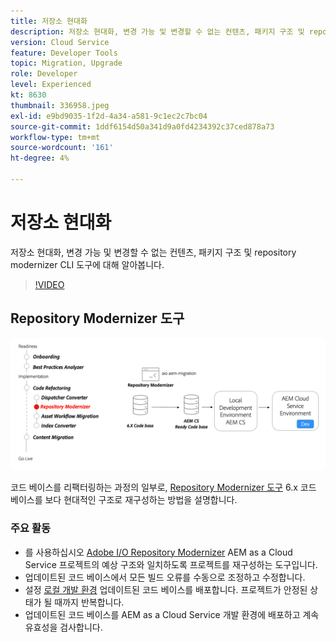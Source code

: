 ```yaml
---
title: 저장소 현대화
description: 저장소 현대화, 변경 가능 및 변경할 수 없는 컨텐츠, 패키지 구조 및 repository modernizer CLI 도구에 대해 알아봅니다.
version: Cloud Service
feature: Developer Tools
topic: Migration, Upgrade
role: Developer
level: Experienced
kt: 8630
thumbnail: 336958.jpeg
exl-id: e9bd9035-1f2d-4a34-a581-9c1ec2c7bc04
source-git-commit: 1ddf6154d50a341d9a0fd4234392c37ced878a73
workflow-type: tm+mt
source-wordcount: '161'
ht-degree: 4%

---
```


# 저장소 현대화

저장소 현대화, 변경 가능 및 변경할 수 없는 컨텐츠, 패키지 구조 및 repository modernizer CLI 도구에 대해 알아봅니다.

>[!VIDEO](https://video.tv.adobe.com/v/336958/?quality=12&learn=on)

## Repository Modernizer 도구

![Repository Modernizer](./assets/repository-modernizer.png)

코드 베이스를 리팩터링하는 과정의 일부로, [Repository Modernizer 도구](https://experienceleague.adobe.com/docs/experience-manager-cloud-service/moving/refactoring-tools/repo-modernizer.html) 6.x 코드 베이스를 보다 현대적인 구조로 재구성하는 방법을 설명합니다.

### 주요 활동

* 를 사용하십시오 [Adobe I/O Repository Modernizer](https://github.com/adobe/aio-cli-plugin-aem-cloud-service-migration#command-aio-aem-migrationrepository-modernizer) AEM as a Cloud Service 프로젝트의 예상 구조와 일치하도록 프로젝트를 재구성하는 도구입니다.
* 업데이트된 코드 베이스에서 모든 빌드 오류를 수동으로 조정하고 수정합니다.
* 설정 [로컬 개발 환경](https://experienceleague.adobe.com/docs/experience-manager-learn/cloud-service/local-development-environment-set-up/overview.html) 업데이트된 코드 베이스를 배포합니다. 프로젝트가 안정된 상태가 될 때까지 반복합니다.
* 업데이트된 코드 베이스를 AEM as a Cloud Service 개발 환경에 배포하고 계속 유효성을 검사합니다.
